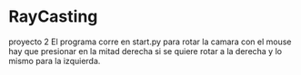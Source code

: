 # RayCasting
proyecto 2
El programa corre en start.py
para rotar la camara con el mouse hay que presionar en la mitad derecha si se quiere rotar a la derecha y lo mismo para
la izquierda.
